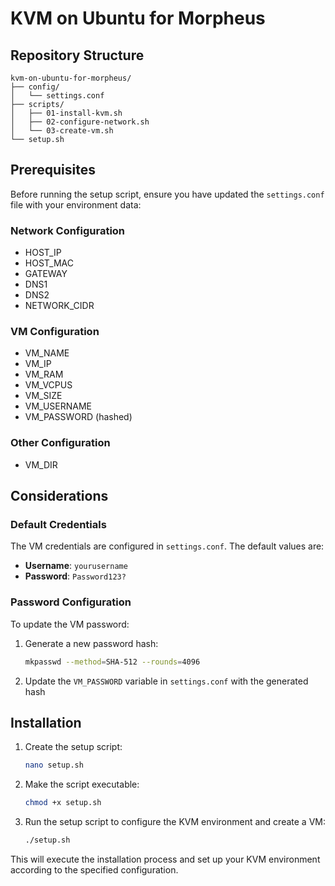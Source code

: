 # KVM on Ubuntu for Morpheus

## Repository Structure

```
kvm-on-ubuntu-for-morpheus/
├── config/
│   └── settings.conf
├── scripts/
│   ├── 01-install-kvm.sh
│   ├── 02-configure-network.sh
│   └── 03-create-vm.sh
└── setup.sh
```

## Prerequisites

Before running the setup script, ensure you have updated the `settings.conf` file with your environment data:

### Network Configuration

- HOST_IP
- HOST_MAC
- GATEWAY
- DNS1
- DNS2
- NETWORK_CIDR

### VM Configuration

- VM_NAME
- VM_IP
- VM_RAM
- VM_VCPUS
- VM_SIZE
- VM_USERNAME
- VM_PASSWORD (hashed)

### Other Configuration

- VM_DIR

## Considerations

### Default Credentials

The VM credentials are configured in `settings.conf`. The default values are:

- **Username**: `yourusername`
- **Password**: `Password123?`

### Password Configuration

To update the VM password:

1. Generate a new password hash:
   ```bash
   mkpasswd --method=SHA-512 --rounds=4096
   ```
2. Update the `VM_PASSWORD` variable in `settings.conf` with the generated hash

## Installation

1. Create the setup script:

   ```bash
   nano setup.sh
   ```
2. Make the script executable:

   ```bash
   chmod +x setup.sh
   ```
3. Run the setup script to configure the KVM environment and create a VM:

   ```bash
   ./setup.sh
   ```

This will execute the installation process and set up your KVM environment according to the specified configuration.
